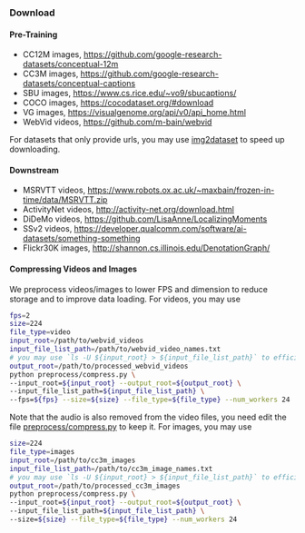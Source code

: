 ### Download

#### Pre-Training 

- CC12M images, https://github.com/google-research-datasets/conceptual-12m
- CC3M images, https://github.com/google-research-datasets/conceptual-captions
- SBU images, https://www.cs.rice.edu/~vo9/sbucaptions/
- COCO images, https://cocodataset.org/#download
- VG images, https://visualgenome.org/api/v0/api_home.html
- WebVid videos, https://github.com/m-bain/webvid

For datasets that only provide urls, you may use [img2dataset](https://github.com/rom1504/img2dataset) to speed up downloading.

#### Downstream

- MSRVTT videos, https://www.robots.ox.ac.uk/~maxbain/frozen-in-time/data/MSRVTT.zip
- ActivityNet videos, http://activity-net.org/download.html
- DiDeMo videos, https://github.com/LisaAnne/LocalizingMoments
- SSv2 videos, https://developer.qualcomm.com/software/ai-datasets/something-something
- Flickr30K images, http://shannon.cs.illinois.edu/DenotationGraph/


#### Compressing Videos and Images
We preprocess videos/images to lower FPS and dimension to reduce storage and to improve data loading. For videos, you may use
```bash
fps=2
size=224
file_type=video
input_root=/path/to/webvid_videos
input_file_list_path=/path/to/webvid_video_names.txt
# you may use `ls -U ${input_root} > ${input_file_list_path}` to efficiently generate the file above.
output_root=/path/to/processed_webvid_videos
python preprocess/compress.py \
--input_root=${input_root} --output_root=${output_root} \
--input_file_list_path=${input_file_list_path} \
--fps=${fps} --size=${size} --file_type=${file_type} --num_workers 24 
```
Note that the audio is also removed from the video files, you need edit the file [preprocess/compress.py](preprocess/compress.py) to keep it. For images, you may use
```bash
size=224
file_type=images
input_root=/path/to/cc3m_images
input_file_list_path=/path/to/cc3m_image_names.txt
# you may use `ls -U ${input_root} > ${input_file_list_path}` to efficiently generate the file above.
output_root=/path/to/processed_cc3m_images
python preprocess/compress.py \
--input_root=${input_root} --output_root=${output_root} \
--input_file_list_path=${input_file_list_path} \
--size=${size} --file_type=${file_type} --num_workers 24 
```

